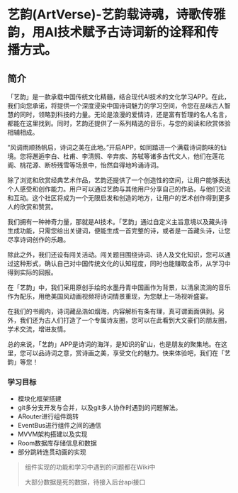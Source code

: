 

# 艺韵(ArtVerse)-艺韵载诗魂，诗歌传雅韵，用AI技术赋予古诗词新的诠释和传播方式。

## 简介

「艺韵」是一款承载中国传统文化精髓，结合现代AI技术的文化学习APP。在此，我们向您承诺，将提供一个深度浸染中国诗词魅力的学习空间，令您在品味古人智慧的同时，领略到科技的力量。无论是浪漫的爱情诗，还是富有哲理的名人名言，都能在这里找到。同时，艺韵还提供了一系列精选的音乐，与您的阅读和欣赏体验相辅相成。

“风调雨顺扬帆启，诗词之美在此地。”开启APP，如同踏进一个满载诗词韵味的仙境。您将邂逅李白、杜甫、李清照、辛弃疾、苏轼等诸多古代文人，他们在莲花阁、桃花源、断桥残雪等场景中，怡然自得地吟诵诗词。

 除了浏览和欣赏经典艺术作品，艺韵还提供了一个创造性的空间，让用户能够表达个人感受和创作能力。用户可以通过艺韵与其他用户分享自己的作品，与他们交流和互动。这个社区将成为一个无限启发和创造的地方，让用户的艺术创作得到更多人的欣赏和赞赏。

我们拥有一种神奇力量，那就是AI技术。「艺韵」通过自定义主旨意境以及藏头诗生成功能，只需您给出关键词，便能生成一首完整的诗，或者是一首藏头诗，让您尽享诗词创作的乐趣。

除此之外，我们还设有闯关活动。闯关题目围绕诗词、诗人及文化知识，您可以通过这种形式，确认自己对中国传统文化的认知程度，同时也能赚取金币，从学习中得到实际的回报。

在「艺韵」中，我们采用原创手绘的水墨丹青中国画作为背景，以清泉流淌的音乐作为配乐，用绝美国风动画视频将诗词情景重现，为您献上一场视听盛宴。

在我们的书阁内，诗词藏品浩如烟海，内容解析有条有理，真可谓面面俱到。另外，我们还为古人们打造了一个专属诗友圈，您可以在此看到大文豪们的朋友圈，学术交流，增进友情。

总的来说，「艺韵」APP是诗词的海洋，是知识的矿山，也是朋友的聚集地。在这里，您可以品诗词之意，赏诗画之美，享受文化的魅力。快来体验吧，我们在「艺韵」等您！



### 学习目标

- 模块化框架搭建
- git多分支开发与合并，以及git多人协作时遇到的问题解法。
- ARouter进行组件跳转
- EventBus进行组件之间的通信
- MVVM架构搭建以及实现
- Room数据库存储信息和数据
- 部分跳转连贯动画的实现



>  组件实现的功能和学习中遇到的问题都在Wiki中
>
> 大部分数据是死的数据，待接入后台api接口



